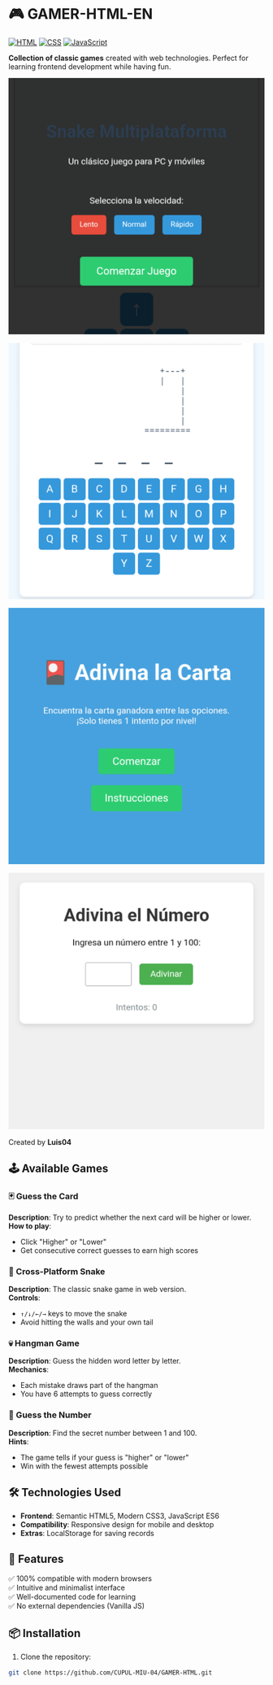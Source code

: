 # 🎮 GAMER-HTML-EN

[![HTML](https://img.shields.io/badge/HTML5-E34F26?style=for-the-badge&logo=html5&logoColor=white)](https://developer.mozilla.org/es/docs/Web/HTML)
[![CSS](https://img.shields.io/badge/CSS3-1572B6?style=for-the-badge&logo=css3&logoColor=white)](https://developer.mozilla.org/es/docs/Web/CSS)
[![JavaScript](https://img.shields.io/badge/JavaScript-F7DF1E?style=for-the-badge&logo=javascript&logoColor=black)](https://developer.mozilla.org/es/docs/Web/JavaScript)

**Collection of classic games** created with web technologies. Perfect for learning frontend development while having fun.

![Repository screenshot](https://github.com/CUPUL-MIU-04/GAMER-HTML/blob/master/Snake-Multiplataforma/assets/Snake-Multiplataforma2.png)

![Repository screenshot](https://github.com/CUPUL-MIU-04/GAMER-HTML/blob/master/Juego-del-Ahorcado/assets/Juego-del-Ahorcado2.png)

![Repository screenshot](https://github.com/CUPUL-MIU-04/GAMER-HTML/blob/master/Adivina-la-Carta/assets/Adivina-la-Carta2.png)

![Repository screenshot](https://github.com/CUPUL-MIU-04/GAMER-HTML/blob/master/Adivina-el-N%C3%BAmero/assets/Adivina-el-N%C3%BAmero2.png)

Created by **Luis04**

## 🕹️ Available Games

### 🃏 Guess the Card
**Description**: Try to predict whether the next card will be higher or lower.  
**How to play**:
- Click "Higher" or "Lower"
- Get consecutive correct guesses to earn high scores

### 🐍 Cross-Platform Snake
**Description**: The classic snake game in web version.  
**Controls**:
- `↑/↓/←/→` keys to move the snake
- Avoid hitting the walls and your own tail

### 💀 Hangman Game
**Description**: Guess the hidden word letter by letter.  
**Mechanics**:
- Each mistake draws part of the hangman
- You have 6 attempts to guess correctly

### 🔢 Guess the Number
**Description**: Find the secret number between 1 and 100.  
**Hints**:
- The game tells if your guess is "higher" or "lower"
- Win with the fewest attempts possible

## 🛠️ Technologies Used
- **Frontend**: Semantic HTML5, Modern CSS3, JavaScript ES6
- **Compatibility**: Responsive design for mobile and desktop
- **Extras**: LocalStorage for saving records

## 🌟 Features
✅ 100% compatible with modern browsers  
✅ Intuitive and minimalist interface  
✅ Well-documented code for learning  
✅ No external dependencies (Vanilla JS)

## 📦 Installation
1. Clone the repository:
```bash
git clone https://github.com/CUPUL-MIU-04/GAMER-HTML.git
```
